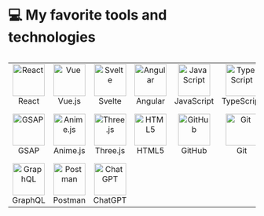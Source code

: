 
# 💻 My favorite tools and technologies
<div style="display: flex; align-items: flex-start; align: center"> <table align="center"> <tr> <td align="center" width="96"> <img src="https://techstack-generator.vercel.app/react-icon.svg" alt="React" width="65" height="65" /> <br>React </td> <td align="center" width="96"> <img src="https://skillicons.dev/icons?i=vue" alt="Vue" width="65" height="65" /> <br>Vue.js </td> <td align="center" width="96"> <img src="https://skillicons.dev/icons?i=svelte" alt="Svelte" width="65" height="65" /> <br>Svelte </td> <td align="center" width="96"> <img src="https://skillicons.dev/icons?i=angular" alt="Angular" width="65" height="65" /> <br>Angular </td> <td align="center" width="96"> <img src="https://techstack-generator.vercel.app/javascript-icon.svg" alt="JavaScript" width="65" height="65" /> <br>JavaScript </td> <td align="center" width="96"> <img src="https://techstack-generator.vercel.app/ts-icon.svg" alt="TypeScript" width="65" height="65" /> <br>TypeScript </td> <td align="center" width="96"> <img src="https://skillicons.dev/icons?i=python" alt="Python" width="65" height="65" /> <br>Python </td> <td align="center" width="96"> <img src="https://skillicons.dev/icons?i=mui" alt="MUI" width="65" height="65" /> <br>MUI </td> <td align="center" width="96"> <img src="https://skillicons.dev/icons?i=laravel" alt="Laravel" width="65" height="65" /> <br>Laravel </td> </tr> <tr> <td align="center" width="96"> <img src="https://skillicons.dev/icons?i=gsap" alt="GSAP" width="65" height="65" /> <br>GSAP </td> <td align="center" width="96"> <img src="https://skillicons.dev/icons?i=anime" alt="Anime.js" width="65" height="65" /> <br>Anime.js </td> <td align="center" width="96"> <img src="https://skillicons.dev/icons?i=threejs" alt="Three.js" width="65" height="65" /> <br>Three.js </td> <td align="center" width="96"> <img src="https://skillicons.dev/icons?i=html" alt="HTML5" width="65" height="65" /> <br>HTML5 </td> <td align="center" width="96"> <img src="https://skillicons.dev/icons?i=github" alt="GitHub" width="65" height="65" /> <br>GitHub </td> <td align="center" width="96"> <img src="https://skillicons.dev/icons?i=git" alt="Git" width="65" height="65" /> <br>Git </td> <td align="center" width="96"> <img src="https://skillicons.dev/icons?i=vscode" alt="VS Code" width="65" height="65" /> <br>VS Code </td> <td align="center" width="96"> <img src="https://skillicons.dev/icons?i=webpack" alt="Webpack" width="65" height="65" /> <br>Webpack </td> <td align="center" width="96"> <img src="https://skillicons.dev/icons?i=chrome" alt="Chrome Extensions" width="65" height="65" /> <br>Chrome Extensions </td> </tr> <tr> <td align="center" width="96"> <img src="https://skillicons.dev/icons?i=graphql" alt="GraphQL" width="65" height="65" /> <br>GraphQL </td> <td align="center" width="96"> <img src="https://skillicons.dev/icons?i=postman" alt="Postman" width="65" height="65" /> <br>Postman </td> <td align="center" width="96"> <img src="https://skillicons.dev/icons?i=openai" alt="ChatGPT" width="65" height="65" /> <br>ChatGPT </td> </tr> </table> </div>
